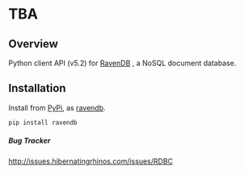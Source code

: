 
# TBA

## Overview 
Python client API (v5.2) for [RavenDB](https://ravendb.net/) , a NoSQL document database.

## Installation
Install from [PyPi](https://pypi.python.org/pypi), as [ravendb](https://pypi.python.org/pypi/ravendb).
```bash
pip install ravendb
````

##### Bug Tracker
http://issues.hibernatingrhinos.com/issues/RDBC
